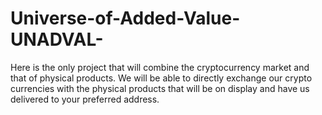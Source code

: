 # Universe-of-Added-Value-UNADVAL-
Here is the only project that will combine the cryptocurrency market and that of physical products. We will be able to directly exchange our crypto currencies with the physical products that will be on display and have us delivered to your preferred address.
